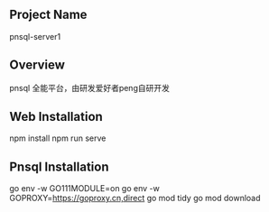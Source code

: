 ## Project Name
pnsql-server1


## Overview
pnsql 全能平台，由研发爱好者peng自研开发


## Web Installation
npm install
npm run serve


## Pnsql Installation
go env -w GO111MODULE=on
go env -w GOPROXY=https://goproxy.cn,direct
go mod tidy
go mod download
